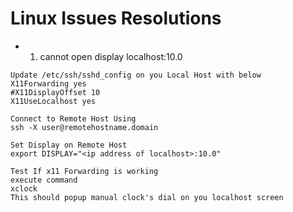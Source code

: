 # Linux Issues Resolutions

- 1. cannot open display localhost:10.0 
```
Update /etc/ssh/sshd_config on you Local Host with below
X11Forwarding yes
#X11DisplayOffset 10
X11UseLocalhost yes

Connect to Remote Host Using
ssh -X user@remotehostname.domain

Set Display on Remote Host
export DISPLAY="<ip address of localhost>:10.0"

Test If x11 Forwarding is working
execute command
xclock
This should popup manual clock's dial on you localhost screen
```
